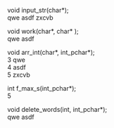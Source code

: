 void input_str(char*);  
    qwe asdf zxcvb  

void work(char*, char* );  
    qwe asdf  

void arr_int(char*, int_pchar*);  
    3 qwe  
    4 asdf  
    5 zxcvb  

int f_max_s(int_pchar*);  
    5  

void delete_words(int, int_pchar*);  
    qwe asdf  


